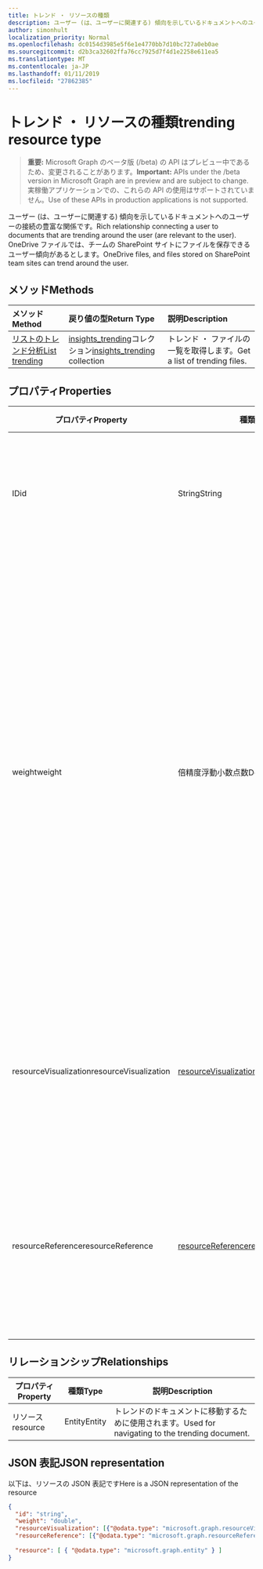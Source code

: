 ```yaml
---
title: トレンド ・ リソースの種類
description: ユーザー (は、ユーザーに関連する) 傾向を示しているドキュメントへのユーザーの接続の豊富な関係です。 OneDrive ファイルでは、チームの SharePoint サイトにファイルを保存できるユーザー傾向があるとします。
author: simonhult
localization_priority: Normal
ms.openlocfilehash: dc0154d3985e5f6e1e4770bb7d10bc727a0eb0ae
ms.sourcegitcommit: d2b3ca32602ffa76cc7925d7f4d1e2258e611ea5
ms.translationtype: MT
ms.contentlocale: ja-JP
ms.lasthandoff: 01/11/2019
ms.locfileid: "27862385"
---
```

# <a name="trending-resource-type"></a><span data-ttu-id="462e8-104">トレンド ・ リソースの種類</span><span class="sxs-lookup"><span data-stu-id="462e8-104">trending resource type</span></span>

> <span data-ttu-id="462e8-105">**重要:** Microsoft Graph のベータ版 (/beta) の API はプレビュー中であるため、変更されることがあります。</span><span class="sxs-lookup"><span data-stu-id="462e8-105">**Important:** APIs under the /beta version in Microsoft Graph are in preview and are subject to change.</span></span> <span data-ttu-id="462e8-106">実稼働アプリケーションでの、これらの API の使用はサポートされていません。</span><span class="sxs-lookup"><span data-stu-id="462e8-106">Use of these APIs in production applications is not supported.</span></span>

<span data-ttu-id="462e8-107">ユーザー (は、ユーザーに関連する) 傾向を示しているドキュメントへのユーザーの接続の豊富な関係です。</span><span class="sxs-lookup"><span data-stu-id="462e8-107">Rich relationship connecting a user to documents that are trending around the user (are relevant to the user).</span></span> <span data-ttu-id="462e8-108">OneDrive ファイルでは、チームの SharePoint サイトにファイルを保存できるユーザー傾向があるとします。</span><span class="sxs-lookup"><span data-stu-id="462e8-108">OneDrive files, and files stored on SharePoint team sites can trend around the user.</span></span>

## <a name="methods"></a><span data-ttu-id="462e8-109">メソッド</span><span class="sxs-lookup"><span data-stu-id="462e8-109">Methods</span></span>

| <span data-ttu-id="462e8-110">メソッド</span><span class="sxs-lookup"><span data-stu-id="462e8-110">Method</span></span>       | <span data-ttu-id="462e8-111">戻り値の型</span><span class="sxs-lookup"><span data-stu-id="462e8-111">Return Type</span></span>  |<span data-ttu-id="462e8-112">説明</span><span class="sxs-lookup"><span data-stu-id="462e8-112">Description</span></span>|
|:---------------|:--------|:----------|
|[<span data-ttu-id="462e8-113">リストのトレンド分析</span><span class="sxs-lookup"><span data-stu-id="462e8-113">List trending</span></span>](../api/insights-list-trending.md) |<span data-ttu-id="462e8-114">[insights_trending](insights-trending.md)コレクション</span><span class="sxs-lookup"><span data-stu-id="462e8-114">[insights_trending](insights-trending.md) collection</span></span>| <span data-ttu-id="462e8-115">トレンド ・ ファイルの一覧を取得します。</span><span class="sxs-lookup"><span data-stu-id="462e8-115">Get a list of trending files.</span></span>|

## <a name="properties"></a><span data-ttu-id="462e8-116">プロパティ</span><span class="sxs-lookup"><span data-stu-id="462e8-116">Properties</span></span>

| <span data-ttu-id="462e8-117">プロパティ</span><span class="sxs-lookup"><span data-stu-id="462e8-117">Property</span></span>      | <span data-ttu-id="462e8-118">種類</span><span class="sxs-lookup"><span data-stu-id="462e8-118">Type</span></span>                              | <span data-ttu-id="462e8-119">説明</span><span class="sxs-lookup"><span data-stu-id="462e8-119">Description</span></span>  |
| ------------- |---------------                    | -------------|
| <span data-ttu-id="462e8-120">ID</span><span class="sxs-lookup"><span data-stu-id="462e8-120">id</span></span>                    | <span data-ttu-id="462e8-121">String</span><span class="sxs-lookup"><span data-stu-id="462e8-121">String</span></span>                    | <span data-ttu-id="462e8-122">リレーションシップの一意の識別子です。</span><span class="sxs-lookup"><span data-stu-id="462e8-122">Unique identifier of the relationship.</span></span> <span data-ttu-id="462e8-123">読み取り専用です。</span><span class="sxs-lookup"><span data-stu-id="462e8-123">Read only.</span></span>        |
| <span data-ttu-id="462e8-124">weight</span><span class="sxs-lookup"><span data-stu-id="462e8-124">weight</span></span>                | <span data-ttu-id="462e8-125">倍精度浮動小数点数</span><span class="sxs-lookup"><span data-stu-id="462e8-125">Double</span></span>                    | <span data-ttu-id="462e8-126">どれだけドキュメントが現在のトレンド分析を示す値です。</span><span class="sxs-lookup"><span data-stu-id="462e8-126">Value indicating how much the document is currently trending.</span></span> <span data-ttu-id="462e8-127">大きい番号より文書が現在のトレンド分析ユーザー (関連するほどである)。</span><span class="sxs-lookup"><span data-stu-id="462e8-127">The larger the number, the more the document is currently trending around the user (the more relevant it is).</span></span> <span data-ttu-id="462e8-128">返されたドキュメントは、この値で並べ替えられます。</span><span class="sxs-lookup"><span data-stu-id="462e8-128">Returned documents are sorted by this value.</span></span>  |
| <span data-ttu-id="462e8-129">resourceVisualization</span><span class="sxs-lookup"><span data-stu-id="462e8-129">resourceVisualization</span></span> | [<span data-ttu-id="462e8-130">resourceVisualization</span><span class="sxs-lookup"><span data-stu-id="462e8-130">resourceVisualization</span></span>](insights-resourcevisualization.md)    | <span data-ttu-id="462e8-131">プロパティは、時にドキュメントをビジュアル化を使用することができます。</span><span class="sxs-lookup"><span data-stu-id="462e8-131">Properties that you can use to visualize the document in your experience.</span></span> |
| <span data-ttu-id="462e8-132">resourceReference</span><span class="sxs-lookup"><span data-stu-id="462e8-132">resourceReference</span></span>     | [<span data-ttu-id="462e8-133">resourceReference</span><span class="sxs-lookup"><span data-stu-id="462e8-133">resourceReference</span></span>](insights-resourcereference.md)        | <span data-ttu-id="462e8-134">トレンド ・ ドキュメント、url、ドキュメントの種類などのプロパティを参照します。</span><span class="sxs-lookup"><span data-stu-id="462e8-134">Reference properties of the trending document, such as the url and type of the document.</span></span> |

## <a name="relationships"></a><span data-ttu-id="462e8-135">リレーションシップ</span><span class="sxs-lookup"><span data-stu-id="462e8-135">Relationships</span></span>

| <span data-ttu-id="462e8-136">プロパティ</span><span class="sxs-lookup"><span data-stu-id="462e8-136">Property</span></span>      | <span data-ttu-id="462e8-137">種類</span><span class="sxs-lookup"><span data-stu-id="462e8-137">Type</span></span>          | <span data-ttu-id="462e8-138">説明</span><span class="sxs-lookup"><span data-stu-id="462e8-138">Description</span></span>  |
| ------------- |---------------| -------------|
| <span data-ttu-id="462e8-139">リソース</span><span class="sxs-lookup"><span data-stu-id="462e8-139">resource</span></span>      | <span data-ttu-id="462e8-140">Entity</span><span class="sxs-lookup"><span data-stu-id="462e8-140">Entity</span></span>        | <span data-ttu-id="462e8-141">トレンドのドキュメントに移動するために使用されます。</span><span class="sxs-lookup"><span data-stu-id="462e8-141">Used for navigating to the trending document.</span></span> |

## <a name="json-representation"></a><span data-ttu-id="462e8-142">JSON 表記</span><span class="sxs-lookup"><span data-stu-id="462e8-142">JSON representation</span></span>

<span data-ttu-id="462e8-143">以下は、リソースの JSON 表記です</span><span class="sxs-lookup"><span data-stu-id="462e8-143">Here is a JSON representation of the resource</span></span>

```json
{
  "id": "string",
  "weight": "double",
  "resourceVisualization": [{"@odata.type": "microsoft.graph.resourceVisualization"}],
  "resourceReference": [{"@odata.type": "microsoft.graph.resourceReference"}],
  
  "resource": [ { "@odata.type": "microsoft.graph.entity" } ]
}
```
